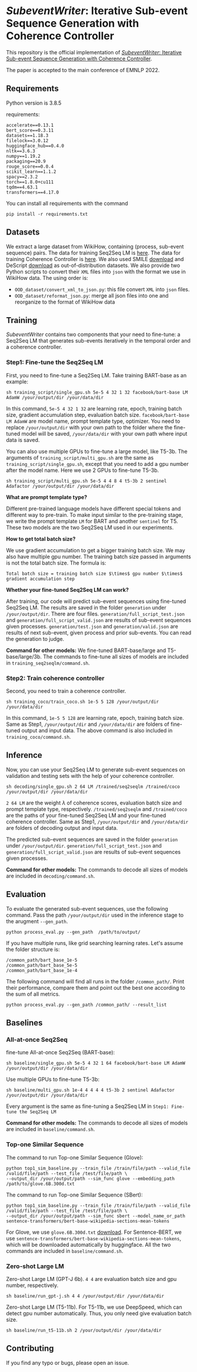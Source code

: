 # <em>SubeventWriter</em>: Iterative Sub-event Sequence Generation with Coherence Controller

This repository is the official implementation of 
[<em>SubeventWriter</em>: Iterative Sub-event Sequence Generation with Coherence Controller](https://arxiv.org/abs/#TODO). 

The paper is accepted to the main conference of EMNLP 2022.

## Requirements
Python version is 3.8.5

requirements:
```setup
accelerate==0.13.1
bert_score==0.3.11
datasets==1.18.3
filelock==3.0.12
huggingface_hub==0.4.0
nltk==3.6.3
numpy==1.19.2
packaging==20.9
rouge_score==0.0.4
scikit_learn==1.1.2
spacy==2.3.2
torch==1.8.0+cu111
tqdm==4.63.1
transformers==4.17.0
```
You can install all requirements with the command
```
pip install -r requirements.txt
```

## Datasets
We extract a large dataset from WikiHow, containing 
(process, sub-event sequence) pairs. 
The data for training Seq2Seq LM is 
[here](https://drive.google.com/drive/folders/1y7HLUZZucmc1lsgXN3m-6StKRi0an0D6?usp=sharing). 
The data for training Coherence Controller is 
[here](https://drive.google.com/drive/folders/1z2rEn59EDaU2oYpVm78DwAL1atqGhYgl?usp=sharing).
We also used SMILE 
[download](https://www.coli.uni-saarland.de/projects/smile/data/rkp_xml.zip) 
and DeScript [download](http://fedora.clarin-d.uni-saarland.de/sfb1102/index.html#descript) 
as out-of-distribution datasets.
We also provide two Python scripts to convert their `XML` files into `json` 
with the format we use in WikiHow data.
The using order is:
- `OOD_dataset/convert_xml_to_json.py`: this file convert `XML` into `json` files.
- `OOD_dataset/reformat_json.py`: merge all json files into one and reorganize to the format of WikiHow data


## Training
<em>SubeventWriter</em> contains two components that your need 
to fine-tune: a Seq2Seq LM that generates sub-events iteratively 
in the temporal order and a coherence controller.

### Step1: Fine-tune the Seq2Seq LM
First, you need to fine-tune a Seq2Seq LM.
Take training BART-base as an example:
```
sh training_script/single_gpu.sh 5e-5 4 32 1 32 facebook/bart-base LM AdamW /your/output/dir /your/data/dir
```
In this command, `5e-5 4 32 1 32` are learning rate, epoch, training batch size, 
gradient accumulation step, evaluation batch size. `facebook/bart-base LM AdamW`
are model name, prompt template type, optimizer.
You need to replace `/your/output/dir` with your own path to the folder 
where the fine-tuned model will be saved, `/your/data/dir` with your
own path where input data is saved.

You can also use multiple GPUs to fine-tune a large model, like T5-3b.
The arguments of `training_script/multi_gpu.sh` are the same as 
`training_script/single_gpu.sh`, except that you need to add a
gpu number after the model name. Here we use 2 GPUs to fine-tune
T5-3b.
```
sh training_script/multi_gpu.sh 5e-5 4 4 8 4 t5-3b 2 sentinel Adafactor /your/output/dir /your/data/dir
```

__What are prompt template type?__

Different pre-trained language models have different special tokens 
and different way to pre-train. To make input similar to the pre-training stage,
we write the prompt template `LM` for
BART and another `sentinel` for T5. These two models are the two 
Seq2Seq LM used in our experiments.

__How to get total batch size?__

We use gradient accumulation to get a bigger training batch size.
We may also have multiple gpu number.
The training batch size passed in arguments is not the total batch 
size. The formula is:
```
Total batch size = training batch size $\times$ gpu number $\times$
gradient accumulation step
```

__Whether your fine-tuned Seq2Seq LM can work?__

After training, our code will predict sub-event sequences using 
fine-tuned Seq2Seq LM. The results are saved in the folder `generation`
under `/your/output/dir`. There are four files. `generation/full_script_test.json`
and `generation/full_script_valid.json` are results of sub-event sequences given processes.
`generation/test.json` and `generation/valid.json` are results of next sub-event, given
process and prior sub-events. You can read the generation to judge.

__Command for other models:__
We fine-tuned BART-base/large and T5-base/large/3b. The commands to
fine-tune all sizes of models are included in `training_seq2seqlm/command.sh`.

### Step2: Train coherence controller
Second, you need to train a coherence controller. 
```
sh training_coco/train_coco.sh 1e-5 5 128 /your/output/dir /your/data/dir
```
In this command, `1e-5 5 128` are learning rate, epoch, training
batch size. Same as Step1, `/your/output/dir` and `/your/data/dir`
are folders of fine-tuned output and input data. The above command is also
included in `training_coco/command.sh`.

## Inference
Now, you can use your Seq2Seq LM to generate sub-event sequences
on validation and testing sets with the help of your coherence 
controller.
```
sh decoding/single_gpu.sh 2 64 LM /trained/seq2seqlm /trained/coco /your/output/dir /your/data/dir
```
`2 64 LM` are the weight $\lambda$ of coherence scores,
evaluation batch size and prompt template type, respectively.
`/trained/seq2seqlm` and `/trained/coco` are the paths of your
fine-tuned Seq2Seq LM and your fine-tuned coherence controller.
Same as Step1, `/your/output/dir` and `/your/data/dir` are folders 
of decoding output and input data. 

The predicted sub-event sequences are saved in the folder `generation`
under `/your/output/dir`. `generation/full_script_test.json`
and `generation/full_script_valid.json` are results of sub-event sequences 
given processes.

__Command for other models:__
The commands to decode all sizes of models are included in 
`decoding/command.sh`.

## Evaluation
To evaluate the generated sub-event sequences, use the following
command. Pass the path `/your/output/dir` used in the inference stage
to the arugment `--gen_path`.

```
python process_eval.py --gen_path  /path/to/output/
```
If you have multiple runs, like grid searching learning rates.
Let's assume the folder structure is:
```
/common_path/bart_base_1e-5
/common_path/bart_base_5e-5
/common_path/bart_base_1e-4
```
The following command will find all runs in the folder `/common_path/`.
Print their performance, compare them and point out the best one according to the 
sum of 
all metrics.
```
python process_eval.py --gen_path /common_path/ --result_list
```

## Baselines
### All-at-once Seq2Seq
fine-tune All-at-once Seq2Seq (BART-base):
```
sh baseline/single_gpu.sh 5e-5 4 32 1 64 facebook/bart-base LM AdamW /your/output/dir /your/data/dir
```
Use multiple GPUs to fine-tune T5-3b:
```
sh baseline/multi_gpu.sh 1e-4 4 4 4 4 t5-3b 2 sentinel Adafactor /your/output/dir /your/data/dir
```
Every argument is the same as fine-tuning a Seq2Seq LM in
`Step1: Fine-tune the Seq2Seq LM`

__Command for other models:__
The commands to decode all sizes of models are included in 
`baseline/command.sh`.


### Top-one Similar Sequence
The command to run Top-one Similar Sequence (Glove):
```
python top1_sim_baseline.py --train_file /train/file/path --valid_file /valid/file/path --test_file /test/file/path \
--output_dir /your/output/path --sim_func glove --embedding_path /path/to/glove.6B.300d.txt
```
The command to run Top-one Similar Sequence (SBert):
```
python top1_sim_baseline.py --train_file /train/file/path --valid_file /valid/file/path --test_file /test/file/path \
--output_dir /your/output/path --sim_func sbert --model_name_or_path sentence-transformers/bert-base-wikipedia-sections-mean-tokens
```
For Glove, we use `glove.6B.300d.txt` [download](https://nlp.stanford.edu/projects/glove/).
For Sentence-BERT, we use
`sentence-transformers/bert-base-wikipedia-sections-mean-tokens`, which
will be downloaded automatically by huggingface.
All the two commands are included in `baseline/command.sh`.

### Zero-shot Large LM
Zero-shot Large LM (GPT-J 6b). `4 4` are evaluation batch size and
gpu number, respectively.
```
sh baseline/run_gpt-j.sh 4 4 /your/output/dir /your/data/dir
```
Zero-shot Large LM (T5-11b). For T5-11b, we use DeepSpeed, which can
detect gpu number automatically. Thus, you only need give evaluation
batch size.
```
sh baseline/run_t5-11b.sh 2 /your/output/dir /your/data/dir
```


## Contributing
If you find any typo or bugs, please open an issue.